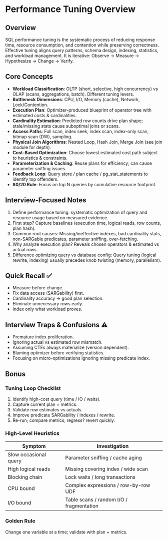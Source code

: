 # Performance Tuning Overview

## Overview
SQL performance tuning is the systematic process of reducing response time, resource consumption, and contention while preserving correctness. Effective tuning aligns query patterns, schema design, indexing, statistics, and workload management. It is iterative: Observe → Measure → Hypothesize → Change → Verify.

## Core Concepts
- **Workload Classification**: OLTP (short, selective, high concurrency) vs OLAP (scans, aggregations, batch). Different tuning levers.
- **Bottleneck Dimensions**: CPU, I/O, Memory (cache), Network, Lock/Contention.
- **Execution Plan**: Optimizer-produced blueprint of operator tree with estimated costs & cardinalities.
- **Cardinality Estimation**: Predicted row counts drive plan shape; stale/missing stats cause suboptimal joins or scans.
- **Access Paths**: Full scan, index seek, index scan, index-only scan, bitmap scan (DW), sampling.
- **Physical Join Algorithms**: Nested Loop, Hash Join, Merge Join (see join module for depth).
- **Cost-Based Optimization**: Choose lowest estimated cost path subject to heuristics & constraints.
- **Parameterization & Caching**: Reuse plans for efficiency; can cause parameter sniffing issues.
- **Feedback Loop**: Query store / plan cache / pg_stat_statements to identify top offenders.
- **80/20 Rule**: Focus on top N queries by cumulative resource footprint.

## Interview-Focused Notes
1. Define performance tuning: systematic optimization of query and resource usage based on measured evidence.
2. First step? Capture baselines (execution time, logical reads, row counts, plan hash).
3. Common root causes: Missing/ineffective indexes, bad cardinality stats, non-SARGable predicates, parameter sniffing, over-fetching.
4. Why analyze execution plan? Reveals chosen operators & estimated vs actual rows.
5. Difference optimizing query vs database config: Query tuning (logical rewrite, indexing) usually precedes knob twisting (memory, parallelism).

## Quick Recall ✅
- Measure before change.
- Fix data access (SARGability) first.
- Cardinality accuracy → good plan selection.
- Eliminate unnecessary rows early.
- Index only what workload proves.

## Interview Traps & Confusions ⚠️
- Premature index proliferation.
- Ignoring actual vs estimated row mismatch.
- Assuming CTEs always materialize (version dependent).
- Blaming optimizer before verifying statistics.
- Focusing on micro-optimizations ignoring missing predicate index.

## Bonus
### Tuning Loop Checklist
1. Identify high-cost query (time / IO / waits).
2. Capture current plan + metrics.
3. Validate row estimates vs actuals.
4. Improve predicate SARGability / indexes / rewrite.
5. Re-run; compare metrics; regress? revert quickly.

### High-Level Heuristics
| Symptom | Investigation |
|---------|---------------|
| Slow occasional query | Parameter sniffing / cache aging |
| High logical reads | Missing covering index / wide scan |
| Blocking chain | Lock waits / long transactions |
| CPU bound | Complex expressions / row-by-row UDF |
| I/O bound | Table scans / random I/O / fragmentation |

### Golden Rule
Change one variable at a time; validate with plan + metrics.
